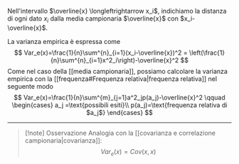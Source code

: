 Nell'intervallo $\overline{x} \longleftrightarrow x_i$, indichiamo la distanza di ogni dato $x_i$ dalla media campionaria $\overline{x}$ con $x_i-\overline{x}$.

La varianza empirica è espressa come
$$
Var_e(x)=\frac{1}{n}\sum^{n}_{i=1}(x_i-\overline{x})^2 = \left(\frac{1}{n}\sum^{n}_{i=1}x^2_i\right)-\overline{x}^2
$$
Come nel caso della [[media campionaria]], possiamo calcolare la varianza empirica con la [[frequenza#Frequenza relativa|frequenza relativa]] nel seguente modo
$$
Var_e(x)=\frac{1}{n}\sum^{m}_{j=1}a^2_jp(a_j)-\overline{x}^2 \qquad
\begin{cases}
a_j =\text{possibili esiti}\\
p(a_j)=\text{frequenza relativa di $a_j$}
\end{cases}
$$
___
>[!note] Osservazione
>Analogia con la [[covarianza e correlazione campionaria|covarianza]]:
>$$Var_e(x)=Cov(x,x)$$
